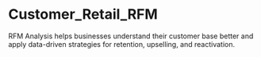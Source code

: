 # Customer_Retail_RFM
RFM Analysis helps businesses understand their customer base better and apply data-driven strategies for retention, upselling, and reactivation.

